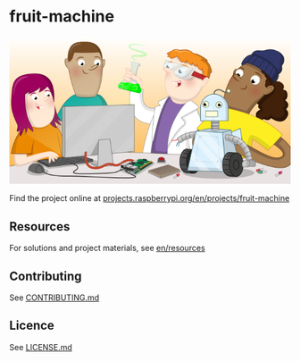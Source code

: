# fruit-machine

![fruit-machine](banner.png)

Find the project online at [projects.raspberrypi.org/en/projects/fruit-machine](https://projects.raspberrypi.org/en/projects/fruit-machine)

## Resources
For solutions and project materials, see [en/resources](https://github.com/raspberrypilearning/fruit-machine/tree/master/en/resources)

## Contributing
See [CONTRIBUTING.md](CONTRIBUTING.md)

## Licence
 See [LICENSE.md](LICENSE.md)